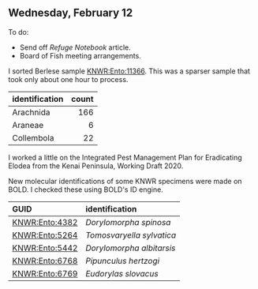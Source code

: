 
## Wednesday, February 12

To do:

* Send off *Refuge Notebook* article.
* Board of Fish meeting arrangements.

I sorted Berlese sample [KNWR:Ento:11366](http://arctos.database.museum/guid/KNWR:Ento:11366). This was a sparser sample that took only about one hour to process.

identification|count
:---|---:
Arachnida|166
Araneae|6
Collembola|22

I worked a little on the Integrated Pest Management Plan for Eradicating Elodea from the Kenai Peninsula, Working Draft 2020.

New molecular identifications of some KNWR specimens were made on BOLD. I checked these using BOLD's ID engine.

GUID|identification
|:---|:---
[KNWR:Ento:4382](http://arctos.database.museum/guid/KNWR:Ento:4382)|*Dorylomorpha spinosa*
[KNWR:Ento:5264](http://arctos.database.museum/guid/KNWR:Ento:5264)|*Tomosvaryella sylvatica*
[KNWR:Ento:5442](http://arctos.database.museum/guid/KNWR:Ento:5442)|*Dorylomorpha albitarsis*
[KNWR:Ento:6768](http://arctos.database.museum/guid/KNWR:Ento:6768)|*Pipunculus hertzogi*
[KNWR:Ento:6769](http://arctos.database.museum/guid/KNWR:Ento:6769)|*Eudorylas slovacus*


